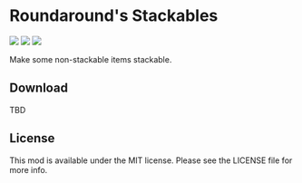 # Roundaround's Stackables

<img src="https://img.shields.io/badge/Loader-Fabric-%23313e51?style=for-the-badge"/>
<img src="https://img.shields.io/badge/MC-1.19-%23313e51?style=for-the-badge"/>
<img src="https://img.shields.io/badge/Side-Server-%23313e51?style=for-the-badge"/>

Make some non-stackable items stackable.

## Download

TBD

## License

This mod is available under the MIT license. Please see the LICENSE file for more info.